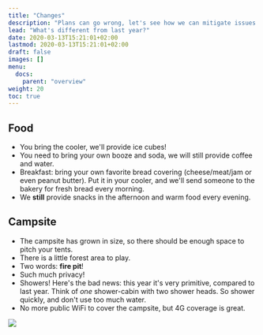```yaml
---
title: "Changes"
description: "Plans can go wrong, let's see how we can mitigate issues."
lead: "What's different from last year?"
date: 2020-03-13T15:21:01+02:00
lastmod: 2020-03-13T15:21:01+02:00
draft: false
images: []
menu: 
  docs:
    parent: "overview"
weight: 20
toc: true
---
```

## Food

* You bring the cooler, we'll provide ice cubes!
* You need to bring your own booze and soda, we will still provide coffee and water.
* Breakfast: bring your own favorite bread covering (cheese/meat/jam or even peanut butter). Put it in your cooler, and we'll send someone to the bakery for fresh bread every morning.
* We **still** provide snacks in the afternoon and warm food every evening.

## Campsite

* The campsite has grown in size, so there should be enough space to pitch your tents.
* There is a little forest area to play.
* Two words: **fire pit**!
* Such much privacy!
* Showers! Here's the bad news: this year it's very primitive, compared to last year. Think of _one_ shower-cabin with two shower heads. So shower quickly, and don't use too much water.
* No more public WiFi to cover the campsite, but 4G coverage is great.

![](/images//doge.png)